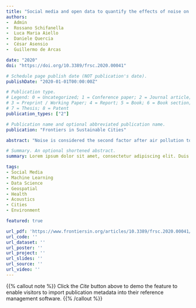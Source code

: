 ```yaml
---
title: "Social media and open data to quantify the effects of noise on health"
authors:
-  Admin
-  Rossano Schifanella
-  Luca Maria Aiello
-  Daniele Quercia
-  César Asensio
-  Guillermo de Arcas

date: "2020"
doi: "https://doi.org/10.3389/frsc.2020.00041"

# Schedule page publish date (NOT publication's date).
publishDate: "2020-01-01T00:00:00Z"

# Publication type.
# Legend: 0 = Uncategorized; 1 = Conference paper; 2 = Journal article;
# 3 = Preprint / Working Paper; 4 = Report; 5 = Book; 6 = Book section;
# 7 = Thesis; 8 = Patent
publication_types: ["2"]

# Publication name and optional abbreviated publication name.
publication: "Frontiers in Sustainable Cities"

abstract: "Noise is considered the second factor after air pollution to impact citizens' health and well-being in densely populated urban areas, as it takes a heavy toll on the health of the circulatory and nervous systems. Traditionally, research on urban noise was conducted through surveys with a limited temporal and spatial coverage, and focused on a subset of the wide spectrum of sounds sources present in an urban environment. To overcome these limitations, we use geo-referenced social media images from Flickr to characterize the soundscape of London at scale. We build a model that uses socioeconomic variables, official noise exposure levels, and the soundscape estimated from social media to predict at area level the prevalence of hypertension—a cardiovascular condition that is widely studied in connection to high noise exposure. We consistently observe that socioeconomic variables, such as age, gender, and income, play an important role in explaining hypertension rates. Official noise exposure levels add a relatively limited contribution in predicting the health outcome. On the contrary, the social media soundscape information considerably improves the model performance. This result speaks to the value of integrating social media data into strategic noise maps for enhancing their predictive power; it also hints at the fact that the presence (or absence) of specific types of sounds might be a better indicator of hypertension prevalence than noise levels themselves."

# Summary. An optional shortened abstract.
summary: Lorem ipsum dolor sit amet, consectetur adipiscing elit. Duis posuere tellus ac convallis placerat. Proin tincidunt magna sed ex sollicitudin condimentum.

tags:
- Social Media
- Machine Learning
- Data Science
- Geospatial
- Health
- Acoustics
- Cities
- Environment

featured: true

url_pdf: 'https://www.frontiersin.org/articles/10.3389/frsc.2020.00041/full'
url_code: ''
url_dataset: ''
url_poster: ''
url_project: ''
url_slides: ''
url_source: ''
url_video: ''
---
```

{{% callout note %}}
Click the _Cite_ button above to demo the feature to enable visitors to import publication metadata into their reference management software.
{{% /callout %}}                   